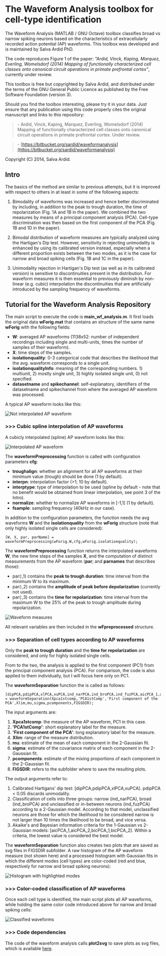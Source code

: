 # The Waveform Analysis toolbox for cell-type identification

The Waveform Analysis (MATLAB / GNU Octave) toolbox classifies broad vs narrow spiking neurons based on the characteristics of extracellularly recorded action potential (AP) waveforms. This toolbox was developed and is maintained by Salva Ardid PhD.

The code reproduces Figure 1 of the paper: *"Ardid, Vinck, Kaping, Marquez, Everling, Womelsdorf (2014) Mapping of functionally characterized cell classes onto canonical circuit operations in primate prefrontal cortex"*, currently under review.

This toolbox is free but copyrighted by Salva Ardid, and distributed under the terms of the GNU General Public Licence as published by the Free Software Foundation (version 3).

Should you find the toolbox interesting, please try it in your data. Just ensure that any publication using this code properly cites the original manuscript and links to this repository:

> \- Ardid, Vinck, Kaping, Marquez, Everling, Womelsdorf (2014) Mapping of functionally characterized cell classes onto canonical circuit operations in primate prefrontal cortex. Under review.

> \- [https://bitbucket.org/sardid/waveformanalysis](https://bitbucket.org/sardid/waveformanalysis)

Copyright (C) 2014, Salva Ardid.

## Intro

The basics of the method are similar to previous attempts, but it is improved with respect to others in at least in some of the following aspects:

1. Bimodality of waveforms was increased and hence better discriminated by including, in addition to the peak to trough duration, the time of repolarization (Fig. 1A and 1B in the paper). We combined the two measures by means of a principal component analysis (PCA). Cell-type discrimination was then based on the first component of the PCA (Fig. 1B and 1D in the paper).

2. Bimodal distribution of waveform measures are typically analyzed using the Hartigan's Dip test. However, sensitivity in rejecting unimodality is enhanced by using its calibrated version instead, especially when a different proportion exists between the two modes, as it is the case for narrow and broad spiking cells (Fig. 1B and 1C in the paper).

3. Unimodality rejection in Hartigan's Dip test (as well as in its calibrated version) is sensitive to discontinuities present in the distribution. For waveform measures it is then essential to previously diminish by non-linear (e.g. cubic) interpolation the discontinuities that are artificially introduced by the sampling frequency of waveforms.

## Tutorial for the Waveform Analysis Repository

The main script to execute the code is **main_wf_analysis.m**. It first loads the original data **wForig.mat** that contains an structure of the same name **wForig** with the following fields:

- **W**: averaged AP waveforms (1138x52: number of independent recordings including single and multi-units, times the number of samples of their waveform).
- **X**: time steps of the samples.
- **isolationquality**: 0-3 categorical code that describes the likelihood that the avg. waveform corresponds to a single unit.
- **isolationqualityInfo**: meaning of the corresponding numbers. 1) multiunit, 2) mostly single unit, 3) highly isolated single unit, 0) not specified.
- **datasetname** and **spikechannel**: self-explanatory, identifiers of the datasetname and spikechannel from where the averaged AP waveform was processed.

A typical AP waveform looks like this:

![Not interpolated AP waveform](https://bytebucket.org/sardid/waveformanalysis/raw/a9e14786519814546c1680d5086b59e986ac1dd0/panels/waveformAnalysisPanels/prototypeWF_notInterpolated.png)

### >>> Cubic spline interpolation of AP waveforms

A cubicly interpolated (spline) AP waveform looks like this:

![Interpolated AP waveform](https://bytebucket.org/sardid/waveformanalysis/raw/a9e14786519814546c1680d5086b59e986ac1dd0/panels/waveformAnalysisPanels/prototypeWF_interpolated.png)

The **waveformPreprocessing** function is called with configuration parameters **cfg**:

- **troughalign**: whether an alignment for all AP waveforms at their minimum value (trough) should be done (1 by default).
- **interpn**: interpolation factor (>1; 10 by default).
- **interptype**: type of interpolation to be used (spline by default - note that no benefit would be obtained from linear interpolation, see point 3 of the Intro).
- **normalize**: whether to normalize AP waveforms in [-1,1] (1 by default).
- **fsample**: sampling frequency (40kHz in our case).

In addition to the configuration parameters, the function needs the avg waveforms **W** and the **isolationquality** from the **wForig** structure (note that only highly isolated single cells are considered):

    [W, X, par, parName] = waveformPreprocessing(wForig.W,cfg,wForig.isolationquality);
    
The **waveformPreprocessing** function returns the interpolated waveforms **W**, the new time steps of the samples **X**, and the computation of distinct measurements from the AP waveform (**par**; and **parnames** that describes those):

- par(:,1) contains the **peak to trough duration**: time interval from the minimum W to its maximum.
- par(:,2) contains the **amplitude of peak before depolarization** (currently not used).
- par(:,3) contains the **time for repolarization**: time interval from the maximum W to the 25% of the peak to trough amplitude during repolarization.

![Waveform measures](https://bytebucket.org/sardid/waveformanalysis/raw/a9e14786519814546c1680d5086b59e986ac1dd0/panels/waveformAnalysisPanels/waveform_measures.png)

All relevant variables are then included in the **wFpreprocessed** structure.

### >>> Separation of cell types according to AP waveforms

Only the **peak to trough duration** and the **time for repolarization** are considered, and only for highly isolated single cells.

From to the two, the analysis is applied to the first component (PC1) from the principal component analysis (PCA). For comparison, the code is also applied to them individually, but I will focus here only on PC1.

The **waveformSeparation** function the is called as follows:

    [dipPCA,pdipPCA,xlPCA,xuPCA,ind_narPCA,ind_broPCA,ind_fuzPCA,aicPCA_1,aicPCA_2,bicPCA_1,bicPCA_2] = waveformSeparation(Xpca1stcomp,'PCA1stComp','First component of the PCA',Xlim,mu,sigma,pcomponents,FIGSDIR);

The input arguments are:

1. **Xpca1stcomp**: the measure of the AP waveform, PC1 in this case.
2. **'PCA1stComp'**: short explanatory label for the measure.
3. **'First component of the PCA'**: long explanatory label for the measure.
4. **Xlim**: range of the measure distribution.
5. **mu**: estimate of the mean of each component in the 2-Gaussian fit.
6. **sigma**: estimate of the covariance matrix of each component in the 2-Gaussian fit.
7. **pcomponents**: estimate of the mixing proportions of each component in the 2-Gaussian fit.
8. **FIGSDIR**: refers to the subfolder where to save the resulting plots.

The output arguments refer to:

1. Calibrated Hartigans' dip test: [dipPCA,pdipPCA,xlPCA,xuPCA]. pdipPCA < 0.05 discards unimodality.
2. Classification of cells into three groups: narrow (ind_narPCA), broad (ind_broPCA) and unclassified  or in-between neurons (ind_fuzPCA) according to a 2-Gaussian model. According to that model, unclassified neurons are those for which the likelihood to be considered narrow is not larger than 10 times the likelihood to be broad, and vice versa.
3. Akaike's and Bayesian information criteria for the 1-Gaussian vs 2-Gaussian models: [aicPCA_1,aicPCA_2,bicPCA_1,bicPCA_2]. Within a criteria, the lowest value is considered the best model.

The **waveformSeparation** function also creates two plots that are saved as svg files in FIGSDIR subfolder. A raw histogram of the AP waveform measure (not shown here) and a processed histogram with Gaussian fits in which the different modes (cell types) are color-coded (red and blue, respectively for narrow and broad spiking neurons):

![Histogram with highlighted modes](https://bytebucket.org/sardid/waveformanalysis/raw/a9e14786519814546c1680d5086b59e986ac1dd0/panels/waveformAnalysisPanels/PCA1stComp_sep.png)

### >>> Color-coded classification of AP waveforms

Once each cell type is identified, the main script plots all AP waveforms, while holding the same color code introduced above for narrow and broad spiking cells:

![Classified waveforms](https://bytebucket.org/sardid/waveformanalysis/raw/a9e14786519814546c1680d5086b59e986ac1dd0/panels/waveformAnalysisPanels/waveforms.png)

### >>> Code dependencies

The code of the waveform analysis calls **plot2svg** to save plots as svg files, which is available [here](http://www.mathworks.com/matlabcentral/fileexchange/7401-scalable-vector-graphics--svg--export-of-figures).



